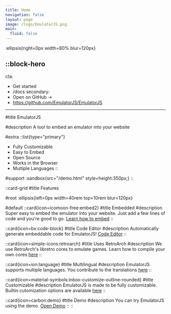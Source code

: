 ```yaml
---
title: Home
navigation: false
layout: page
image: /logo/EmulatorJS.png
main:
  fluid: false
---
```

:ellipsis{right=0px width=80% blur=120px}

::block-hero
---
cta:
  - Get started
  - /docs
secondary:
  - Open on GitHub →
  - https://github.com/EmulatorJS/EmulatorJS
---
#title
EmulatorJS

#description
A tool to embed an emulator into your website

#extra
  ::list{type="primary"}
  - Fully Customizable
  - Easy to Embed
  - Open Source
  - Works in the Browser
  - Multiple Languages
  ::

#support
  :sandbox{src="/demo.html" style=height:350px;}
::

::card-grid
#title
Features

#root
:ellipsis{left=0px width=40rem top=10rem blur=120px}

#default
  ::card{icon=icomoon-free:embed2}
  #title
  Embedded
  #description
  Super easy to embed the emulator into your website. Just add a few lines of code and you're good to go. [Learn how to embed](/Embed)
  ::

  ::card{icon=bx:code-block}
  #title
  Code Editor
  #description
  Automatically generate embeddable code for EmulatorJS! [Code Editor](/editor)
  ::

  ::card{icon=simple-icons:retroarch}
  #title
  Uses RetroArch
  #description
  We use RetroArch's libretro cores to emulate games. Learn how to compile your own cores [here](/Building)
  ::

  ::card{icon=ion:language}
  #title
  Multilingual
  #description
  EmulatorJS supports multiple languages. You contribute to the translations [here](Languages)
  ::

  ::card{icon=material-symbols:inbox-customize-outline-rounded}
  #title
  Customizable
  #description
  EmulatorJS is made to be fully customizable. Builtin cutomization options are available [here](/Options)
  ::

  ::card{icon=carbon:demo}
  #title
  Demo
  #description
  You can try EmulatorJS using the demo. <a href="https://demo.emulatorjs.org" target="_blank">Open Demo</a>
  ::
::
